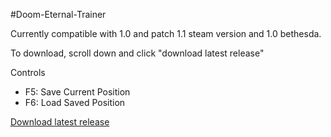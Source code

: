 #Doom-Eternal-Trainer

Currently compatible with 1.0 and patch 1.1 steam version and 1.0 bethesda.

To download, scroll down and click "download latest release"

Controls
 - F5: Save Current Position
 - F6: Load Saved Position


[Download latest release](https://github.com/Micrologist/DoomEternalTrainer/raw/master/release/DoomEternalTrainer.exe)
